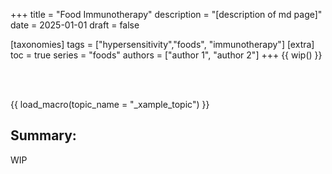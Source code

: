 +++
title = "Food Immunotherapy"
description = "[description of md page]"
date = 2025-01-01
draft = false

[taxonomies]
tags = ["hypersensitivity","foods", "immunotherapy"]
[extra]
toc = true
series = "foods"
authors = ["author 1", "author 2"]
+++
{{ wip() }}

</br>
</br>

{{ load_macro(topic_name = "_xample_topic") }}

## Summary:

WIP

